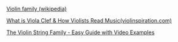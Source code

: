 [Violin family (wikipedia)](https://en.wikipedia.org/wiki/Violin_family)

[What is Viola Clef & How Violists Read Music(violinspiration.com)](https://violinspiration.com/viola-clef/)

[The Violin String Family - Easy Guide with Video Examples](https://violinspiration.com/the-violin-family/)
